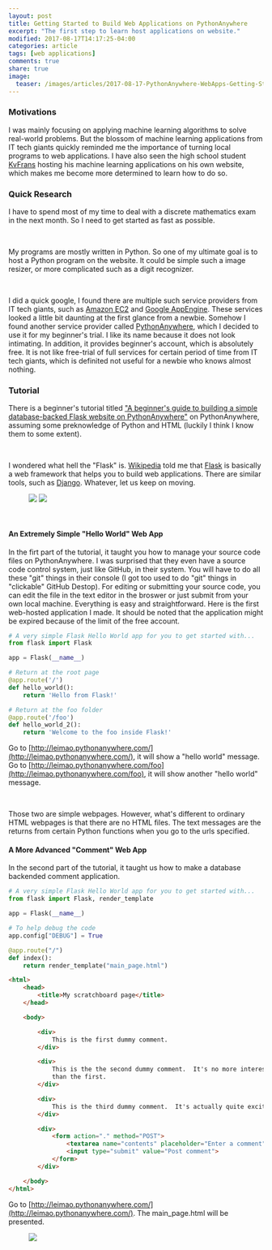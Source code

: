 ```yaml
---
layout: post
title: Getting Started to Build Web Applications on PythonAnywhere
excerpt: "The first step to learn host applications on website."
modified: 2017-08-17T14:17:25-04:00
categories: article
tags: [web applications]
comments: true
share: true
image:
  teaser: /images/articles/2017-08-17-PythonAnywhere-WebApps-Getting-Started/pythonanywhere_teaser.png
---
```


### Motivations

I was mainly focusing on applying machine learning algorithms to solve real-world problems. But the blossom of machine learning applications from IT tech giants quickly reminded me the importance of turning local programs to web applications. I have also seen the high school student [KvFrans](http://www.kvfrans.com/) hosting his machine learning applications on his own website, which makes me become more determined to learn how to do so. 

### Quick Research

I have to spend most of my time to deal with a discrete mathematics exam in the next month. So I need to get started as fast as possible.

<br />

My programs are mostly written in Python. So one of my ultimate goal is to host a Python program on the website. It could be simple such a image resizer, or more complicated such as a digit recognizer.

<br />

I did a quick google, I found there are multiple such service providers from IT tech giants, such as [Amazon EC2](https://aws.amazon.com/ec2/) and [Google AppEngine](https://cloud.google.com/appengine/). These services looked a little bit daunting at the first glance from a newbie. Somehow I found another service provider called [PythonAnywhere](https://www.pythonanywhere.com/), which I decided to use it for my beginner's trial. I like its name because it does not look intimating. In addition, it provides beginner's account, which is absolutely free. It is not like free-trial of full services for certain period of time from IT tech giants, which is definited not useful for a newbie who knows almost nothing. 

### Tutorial

There is a beginner's tutorial titled ["A beginner's guide to building a simple database-backed Flask website on PythonAnywhere"](https://blog.pythonanywhere.com/121/) on PythonAnywhere, assuming some preknowledge of Python and HTML (luckily I think I know them to some extent).

<br />

I wondered what hell the "Flask" is. [Wikipedia]((https://en.wikipedia.org/wiki/Flask_(web_framework))) told me that [Flask](http://flask.pocoo.org/) is basically a web framework that helps you to build web applications. There are similar tools, such as [Django](https://www.djangoproject.com/). Whatever, let us keep on moving.

<figure class="half">
    <img src = "{{ site.url }}/images/articles/2017-08-17-PythonAnywhere-WebApps-Getting-Started/Flask_logo.svg">
    <img src = "{{ site.url }}/images/articles/2017-08-17-PythonAnywhere-WebApps-Getting-Started/Django_logo.svg">
</figure>

<br />

#### An Extremely Simple "Hello World" Web App

In the firt part of the tutorial, it taught you how to manage your source code files on PythonAnywhere. I was surprised that they even have a source code control system, just like GitHub, in their system. You will have to do all these "git" things in their console (I got too used to do "git" things in "clickable" GitHub Destop). For editing or submitting your source code, you can edit the file in the text editor in the broswer or just submit from your own local machine. Everything is easy and straightforward. Here is the first web-hosted application I made. It should be noted that the application might be expired because of the limit of the free account.

```python
# A very simple Flask Hello World app for you to get started with...
from flask import Flask

app = Flask(__name__)

# Return at the root page
@app.route('/')
def hello_world():
    return 'Hello from Flask!'

# Return at the foo folder
@app.route('/foo')
def hello_world_2():
    return 'Welcome to the foo inside Flask!'
```

Go to [http://leimao.pythonanywhere.com/](http://leimao.pythonanywhere.com/), it will show a "hello world" message.
Go to [http://leimao.pythonanywhere.com/foo](http://leimao.pythonanywhere.com/foo), it will show another "hello world" message.

<br />

Those two are simple webpages. However, what's different to ordinary HTML webpages is that there are no HTML files. The text messages are the returns from certain Python functions when you go to the urls specified.

#### A More Advanced "Comment" Web App

In the second part of the tutorial, it taught us how to make a database backended comment application.

```python
# A very simple Flask Hello World app for you to get started with...
from flask import Flask, render_template

app = Flask(__name__)

# To help debug the code
app.config["DEBUG"] = True

@app.route("/")
def index():
    return render_template("main_page.html")
```

```html
<html>
    <head>
        <title>My scratchboard page</title>
    </head>

    <body>

        <div>
            This is the first dummy comment.
        </div>

        <div>
            This is the the second dummy comment.  It's no more interesting
            than the first.
        </div>

        <div>
            This is the third dummy comment.  It's actually quite exciting!
        </div>

        <div>
            <form action="." method="POST">
                <textarea name="contents" placeholder="Enter a comment"></textarea>
                <input type="submit" value="Post comment">
            </form>
        </div>

    </body>
</html>
```



Go to [http://leimao.pythonanywhere.com/](http://leimao.pythonanywhere.com/). The main_page.html will be presented. 

<figure>
    <img src = "{{ site.url }}/images/articles/2017-08-17-PythonAnywhere-WebApps-Getting-Started/post_comment.png">
</figure>